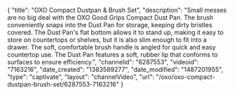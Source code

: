 {
    "title": "OXO Compact Dustpan & Brush Set",
    "description": "Small messes are no big deal with the OXO Good Grips Compact Dust Pan.  The brush conveniently snaps into the Dust Pan for storage, keeping dirty bristles covered.  The Dust Pan's flat bottom allows it to stand up, making it easy to store on countertops or shelves, but it is also slim enough to fit into a drawer. The soft, comfortable brush handle is angled for quick and easy countertop use.  The Dust Pan features a soft, rubber lip that conforms to surfaces to ensure efficiency.",
    "channelid": "6287553",
    "videoid": "7163216",
    "date_created": "1383589277",
    "date_modified": "1487201955",
    "type": "captivate",
    "layout": "channelVideo",
    "url": "\/oxo\/oxo-compact-dustpan-brush-set\/6287553-7163216"
}